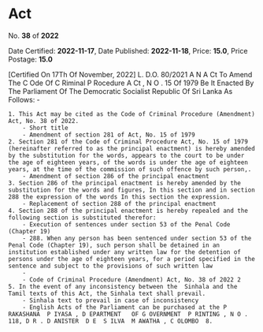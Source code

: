 # Act

No. **38** of **2022**

Date Certified: **2022-11-17**, Date Published: **2022-11-18**, Price: **15.0**, Price Postage: **15.0**

[Certified On 17Th Of November, 2022]
L. D.O. 80/2021
A N  A Ct   To   Amend   The  C Ode   Of  C Riminal  P Rocedure A Ct , N O . 15  Of  1979
Be   It Enacted By The Parliament Of The Democratic Socialist Republic Of Sri Lanka As Follows: -

    1. This Act may be cited as the Code of Criminal Procedure (Amendment) Act, No. 38 of 2022.
        - Short title
        - Amendment of section 281 of Act, No. 15 of 1979
    2. Section 281 of the Code of Criminal Procedure Act, No. 15 of 1979 (hereinafter referred to as the principal enactment) is hereby amended by the substitution for the words, appears to the court to be under the age of eighteen years, of the words is under the age of eighteen years, at the time of the commission of such offence by such person,.
        - Amendment of section 286 of the principal enactment
    3. Section 286 of the principal enactment is hereby amended by the substitution for the words and figures, In this section and in section 288 the expression of the words In this section the expression.
        - Replacement of section 288 of the principal enactment
    4. Section 288 of the principal enactment is hereby repealed and the following section is substituted therefor:
        - Execution of sentences under section 53 of the Penal Code (Chapter 19)
        - 288. When any person has been sentenced under section 53 of the Penal Code (Chapter 19), such person shall be detained in an institution established under any written law for the detention of persons under the age of eighteen years, for a period specified in the sentence and subject to the provisions of such written law
        - 
        - Code of Criminal Procedure (Amendment) Act, No. 38 of 2022 2
    5. In the event of any inconsistency between the  Sinhala and the Tamil texts of this Act, the Sinhala text shall prevail.
        - Sinhala text to prevail in case of inconsistency
        - English Acts of the Parliament can be purchased at the P RAKASHANA  P IYASA , D EPARTMENT   OF G OVERNMENT  P RINTING , N O . 118, D R . D ANISTER  D E  S ILVA  M AWATHA , C OLOMBO  8.
